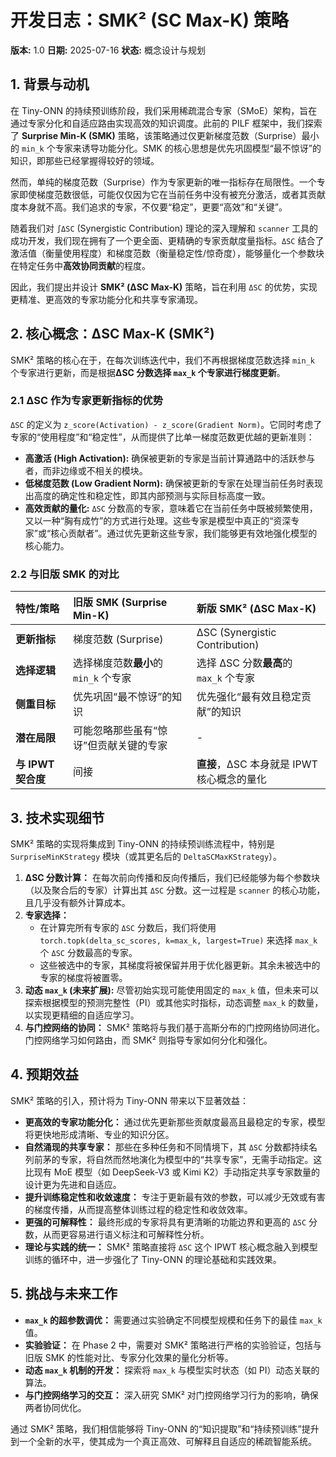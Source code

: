 # 开发日志：SMK² (SC Max-K) 策略

**版本:** 1.0
**日期:** 2025-07-16
**状态:** 概念设计与规划

## 1. 背景与动机

在 Tiny-ONN 的持续预训练阶段，我们采用稀疏混合专家（SMoE）架构，旨在通过专家分化和自适应路由实现高效的知识调度。此前的 PILF 框架中，我们探索了 **Surprise Min-K (SMK)** 策略，该策略通过仅更新梯度范数（Surprise）最小的 `min_k` 个专家来诱导功能分化。SMK 的核心思想是优先巩固模型“最不惊讶”的知识，即那些已经掌握得较好的领域。

然而，单纯的梯度范数（Surprise）作为专家更新的唯一指标存在局限性。一个专家即使梯度范数很低，可能仅仅因为它在当前任务中没有被充分激活，或者其贡献度本身就不高。我们追求的专家，不仅要“稳定”，更要“高效”和“关键”。

随着我们对 `∫ΔSC` (Synergistic Contribution) 理论的深入理解和 `scanner` 工具的成功开发，我们现在拥有了一个更全面、更精确的专家贡献度量指标。`ΔSC` 结合了激活值（衡量使用程度）和梯度范数（衡量稳定性/惊奇度），能够量化一个参数块在特定任务中**高效协同贡献**的程度。

因此，我们提出并设计 **SMK² (ΔSC Max-K)** 策略，旨在利用 `ΔSC` 的优势，实现更精准、更高效的专家功能分化和共享专家涌现。

## 2. 核心概念：ΔSC Max-K (SMK²)

SMK² 策略的核心在于，在每次训练迭代中，我们不再根据梯度范数选择 `min_k` 个专家进行更新，而是根据**ΔSC 分数选择 `max_k` 个专家进行梯度更新**。

### 2.1 ΔSC 作为专家更新指标的优势

`ΔSC` 的定义为 `z_score(Activation) - z_score(Gradient Norm)`。它同时考虑了专家的“使用程度”和“稳定性”，从而提供了比单一梯度范数更优越的更新准则：

- **高激活 (High Activation):** 确保被更新的专家是当前计算通路中的活跃参与者，而非边缘或不相关的模块。
- **低梯度范数 (Low Gradient Norm):** 确保被更新的专家在处理当前任务时表现出高度的确定性和稳定性，即其内部预测与实际目标高度一致。
- **高效贡献的量化:** `ΔSC` 分数高的专家，意味着它在当前任务中既被频繁使用，又以一种“胸有成竹”的方式进行处理。这些专家是模型中真正的“资深专家”或“核心贡献者”。通过优先更新这些专家，我们能够更有效地强化模型的核心能力。

### 2.2 与旧版 SMK 的对比

| 特性/策略          | 旧版 SMK (Surprise Min-K)              | 新版 SMK² (ΔSC Max-K)                      |
| :----------------- | :------------------------------------- | :----------------------------------------- |
| **更新指标**       | 梯度范数 (Surprise)                    | ΔSC (Synergistic Contribution)             |
| **选择逻辑**       | 选择梯度范数**最小**的 `min_k` 个专家  | 选择 ΔSC 分数**最高**的 `max_k` 个专家     |
| **侧重目标**       | 优先巩固“最不惊讶”的知识               | 优先强化“最有效且稳定贡献”的知识           |
| **潜在局限**       | 可能忽略那些虽有“惊讶”但贡献关键的专家 | -                                          |
| **与 IPWT 契合度** | 间接                                   | **直接**，ΔSC 本身就是 IPWT 核心概念的量化 |

## 3. 技术实现细节

SMK² 策略的实现将集成到 Tiny-ONN 的持续预训练流程中，特别是 `SurpriseMinKStrategy` 模块（或其更名后的 `DeltaSCMaxKStrategy`）。

1. **ΔSC 分数计算：** 在每次前向传播和反向传播后，我们已经能够为每个参数块（以及聚合后的专家）计算出其 `ΔSC` 分数。这一过程是 `scanner` 的核心功能，且几乎没有额外计算成本。
2. **专家选择：**
   - 在计算完所有专家的 `ΔSC` 分数后，我们将使用 `torch.topk(delta_sc_scores, k=max_k, largest=True)` 来选择 `max_k` 个 `ΔSC` 分数最高的专家。
   - 这些被选中的专家，其梯度将被保留并用于优化器更新。其余未被选中的专家的梯度将被置零。
3. **动态 `max_k` (未来扩展):** 尽管初始实现可能使用固定的 `max_k` 值，但未来可以探索根据模型的预测完整性（PI）或其他实时指标，动态调整 `max_k` 的数量，以实现更精细的自适应学习。
4. **与门控网络的协同：** SMK² 策略将与我们基于高斯分布的门控网络协同进化。门控网络学习如何路由，而 SMK² 则指导专家如何分化和强化。

## 4. 预期效益

SMK² 策略的引入，预计将为 Tiny-ONN 带来以下显著效益：

- **更高效的专家功能分化：** 通过优先更新那些贡献度最高且最稳定的专家，模型将更快地形成清晰、专业的知识分区。
- **自然涌现的共享专家：** 那些在多种任务和不同情境下，其 `ΔSC` 分数都持续名列前茅的专家，将自然而然地演化为模型中的“共享专家”，无需手动指定。这比现有 MoE 模型（如 DeepSeek-V3 或 Kimi K2）手动指定共享专家数量的设计更为先进和自适应。
- **提升训练稳定性和收敛速度：** 专注于更新最有效的参数，可以减少无效或有害的梯度传播，从而提高整体训练过程的稳定性和收敛效率。
- **更强的可解释性：** 最终形成的专家将具有更清晰的功能边界和更高的 `ΔSC` 分数，从而更容易进行语义标注和可解释性分析。
- **理论与实践的统一：** SMK² 策略直接将 `ΔSC` 这个 IPWT 核心概念融入到模型训练的循环中，进一步强化了 Tiny-ONN 的理论基础和实践效果。

## 5. 挑战与未来工作

- **`max_k` 的超参数调优：** 需要通过实验确定不同模型规模和任务下的最佳 `max_k` 值。
- **实验验证：** 在 Phase 2 中，需要对 SMK² 策略进行严格的实验验证，包括与旧版 SMK 的性能对比、专家分化效果的量化分析等。
- **动态 `max_k` 机制的开发：** 探索将 `max_k` 与模型实时状态（如 PI）动态关联的算法。
- **与门控网络学习的交互：** 深入研究 SMK² 对门控网络学习行为的影响，确保两者协同优化。

通过 SMK² 策略，我们相信能够将 Tiny-ONN 的“知识提取”和“持续预训练”提升到一个全新的水平，使其成为一个真正高效、可解释且自适应的稀疏智能系统。
